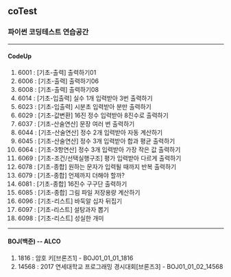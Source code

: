 ## coTest
### 파이썬 코딩테스트 연습공간
***
#### CodeUp
 1. 6001 : [기초-출력] 출력하기01
 2. 6006 : [기초-출력] 출력하기06
 3. 6008 : [기초-출력] 출력하기08
 4. 6014 : [기초-입출력] 실수 1개 입력받아 3번 출력하기
 5. 6023 : [기초-입출력] 시분초 입력받아 분만 출력하기
 6. 6029 : [기초-값변환] 16진 정수 입력받아 8진수로 출력하기
 7. 6037 : [기초-산술연산] 문장 여러 번 출력하기
 8. 6044 : [기초-산술연산] 정수 2개 입력받아 자동 계산하기
 9. 6045 : [기초-산술연산] 정수 3개 입력받아 합과 평균 출력하기
10. 6064 : [기초-3항연산] 정수 3개 입력받아 가장 작은 값 출력하기
11. 6069 : [기초-조건/선택실행구조] 평가 입력받아 다르게 출력하기
12. 6078 : [기초-종합] 원하는 문자가 입력될 때까지 반복 출력하기
13. 6079 : [기초-종합] 언제까지 더해야 할까?
14. 6081 : [기초-종합] 16진수 구구단 출력하기
15. 6085 : [기초-종합] 그림 파일 저장용량 계산하기
16. 6096 : [기초-리스트] 바둑알 십자 뒤집기
17. 6097 : [기초-리스트] 설탕과자 뽑기
18. 6098 : [기초-리스트] 성실한 개미
***
#### BOJ(백준) -- ALCO
1. 1816   : 암호 키[브론즈1] - BOJ01_01_01_1816
2. 14568  : 2017 연세대학교 프로그래밍 경시대회[브론즈3] - BOJ01_01_02_14568
